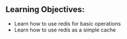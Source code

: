 ## Learning Objectives:<br>
- Learn how to use redis for basic operations
- Learn how to use redis as a simple cache
